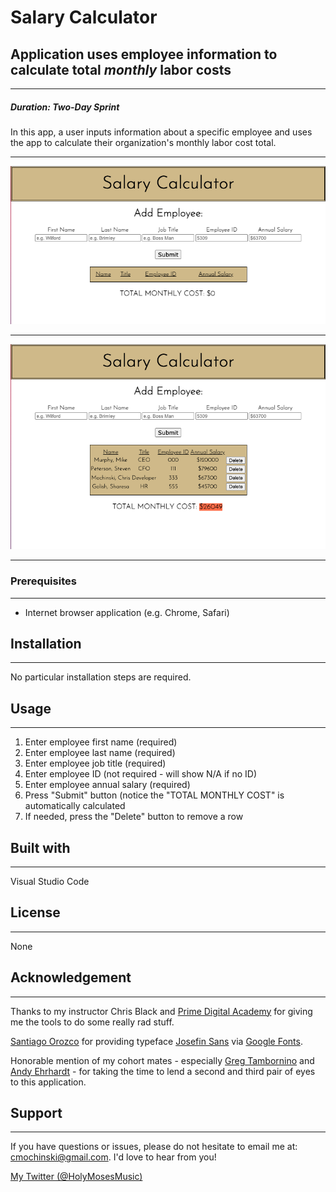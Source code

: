  # Salary Calculator


## Application uses employee information to calculate total ***monthly*** labor costs

---

##### _Duration: Two-Day Sprint_

In this app, a user inputs information about a specific employee and uses the app to calculate their organization's monthly labor cost total.

---

![screenshot on launch](calc-on-launch.png)

---

![screenshot use](calc-use.png)

---

### Prerequisites
---
- Internet browser application (e.g. Chrome, Safari)

## Installation
---
No particular installation steps are required.

## Usage
---

1. Enter employee first name (required) 
2. Enter employee last name (required)
3. Enter employee job title (required)
4. Enter employee ID (not required - will show N/A if no ID)
5. Enter employee annual salary (required)
6. Press "Submit" button (notice the "TOTAL MONTHLY COST" is automatically calculated
7. If needed, press the "Delete" button to remove a row

## Built with
---
Visual Studio Code


## License
---
None

## Acknowledgement
---
Thanks to my instructor Chris Black and [Prime Digital Academy](www.primeacademy.io) for giving me the tools to do some really rad stuff. 

[Santiago Orozco](https://fonts.google.com/?query=Santiago+Orozco) for providing typeface [Josefin Sans](https://fonts.google.com/specimen/Josefin+Sans) via [Google Fonts](fonts.google.com).

Honorable mention of my cohort mates - especially [Greg Tambornino](https://github.com/gtambo) and [Andy Ehrhardt](https://github.com/AndrewEhrhardt) - for taking the time to lend a second and third pair of eyes to this application.

## Support
---
If you have questions or issues, please do not hesitate to email me at: [cmochinski@gmail.com](mailto:cmochinski@gmail.com). I'd love to hear from you!

[My Twitter (@HolyMosesMusic)](https://twitter.com/holymosesmusic)

